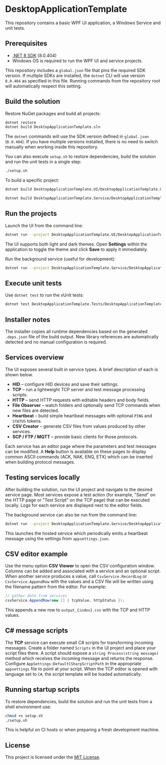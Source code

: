 # DesktopApplicationTemplate

This repository contains a basic WPF UI application, a Windows Service and unit tests.

## Prerequisites

- [.NET 8 SDK](https://dotnet.microsoft.com/download) (8.0.404)
- Windows OS is required to run the WPF UI and service projects.

This repository includes a `global.json` file that pins the required
SDK version. If multiple SDKs are installed, the `dotnet` CLI will use
version `8.0.404` as specified in this file. Running commands from the
repository root will automatically respect this setting.

## Build the solution

Restore NuGet packages and build all projects:

```bash
dotnet restore
dotnet build DesktopApplicationTemplate.sln
```

The `dotnet` commands will use the SDK version defined in
`global.json` (`8.0.404`). If you have multiple versions installed,
there is no need to switch manually when working inside this
repository.

You can also execute `setup.sh` to restore dependencies, build the solution and
run the unit tests in a single step:

```bash
./setup.sh
```

To build a specific project:

```bash
dotnet build DesktopApplicationTemplate.UI/DesktopApplicationTemplate.UI.csproj

dotnet build DesktopApplicationTemplate.Service/DesktopApplicationTemplate.Service.csproj
```

## Run the projects

Launch the UI from the command line:

```bash
dotnet run --project DesktopApplicationTemplate.UI/DesktopApplicationTemplate.UI.csproj
```

The UI supports both light and dark themes. Open **Settings** within the application to toggle the theme and click **Save** to apply it immediately.

Run the background service (useful for development):

```bash
dotnet run --project DesktopApplicationTemplate.Service/DesktopApplicationTemplate.Service.csproj
```

## Execute unit tests

Use `dotnet test` to run the xUnit tests:

```bash
dotnet test DesktopApplicationTemplate.Tests/DesktopApplicationTemplate.Tests.csproj
```

## Installer notes

The installer copies all runtime dependencies based on the generated `.deps.json`
file of the build output. New library references are automatically detected and
no manual configuration is required.

## Services overview

The UI exposes several built in service types. A brief description of each is shown below.

- **HID** – configure HID devices and save their settings.
- **TCP** – run a lightweight TCP server and test message processing scripts.
- **HTTP** – send HTTP requests with editable headers and body fields.
- **File Observer** – watch folders and optionally send TCP commands when new files are detected.
- **Heartbeat** – build simple heartbeat messages with optional `PING` and `STATUS` tokens.
- **CSV Creator** – generate CSV files from values produced by other services.
- **SCP / FTP / MQTT** – provide basic clients for those protocols.

Each service has an editor page where the parameters and test messages can be modified.  A **Help** button is available on these pages to display common ASCII commands (ACK, NAK, ENQ, ETX) which can be inserted when building protocol messages.

## Testing services locally

After building the solution, run the UI project and navigate to the desired service page. Most services expose a test action (for example, "Send" on the HTTP page or "Test Script" on the TCP page) that can be executed locally. Logs for each service are displayed next to the editor fields.

The background service can also be run from the command line:

```bash
dotnet run --project DesktopApplicationTemplate.Service/DesktopApplicationTemplate.Service.csproj
```

This launches the hosted service which periodically emits a heartbeat message using the settings from `appsettings.json`.

## CSV editor example

Use the menu option **CSV Viewer** to open the CSV configuration window. Columns can be added and associated with a service and an optional script. When another service produces a value, call `CsvService.RecordLog` or `CsvService.AppendRow` with the values and a CSV file will be written using the filename pattern from the editor. For example:

```csharp
// gather data from services
csvService.AppendRow(new [] { tcpValue, httpStatus });
```

This appends a new row to `output_{index}.csv` with the TCP and HTTP values.

## C# message scripts

The **TCP** service can execute small C# scripts for transforming incoming
messages. Create a folder named `Scripts` in the UI project and place your
script files there. A script should expose a `string Process(string message)`
method which receives the incoming message and returns the response. Configure
`AppSettings:DefaultCSharpScriptPath` in the appropriate `appsettings` file to
point at your script. When the TCP editor is opened with language set to `C#`,
the script template will be loaded automatically.

## Running startup scripts

To restore dependencies, build the solution and run the unit tests from a shell
environment use:

```bash
chmod +x setup.sh
./setup.sh
```

This is helpful on CI hosts or when preparing a fresh development machine.

## License

This project is licensed under the [MIT License](LICENSE).
